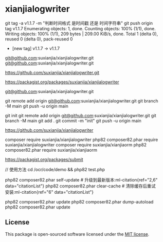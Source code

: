 # xianjialogwriter
   git tag -a v1.1.7 -m "判断时间格式 是时间戳 还是 时间字符串" 
  git push origin tag v1.1.7 
Enumerating objects: 1, done.
Counting objects: 100% (1/1), done.
Writing objects: 100% (1/1), 209 bytes | 209.00 KiB/s, done.
Total 1 (delta 0), reused 0 (delta 0), pack-reused 0
 
 * [new tag]         v1.1.7 -> v1.1.7
 
git@github.com:suxianjia/xianjialogwriter.git
git@github.com:suxianjia/xianjialogwriter.git

https://github.com/suxianjia/xianjialogwriter.git

https://packagist.org/packages/suxianjia/xianjialogwriter

git@github.com:suxianjia/xianjialogwriter.git

git remote add origin git@github.com:suxianjia/xianjialogwriter.git
git branch -M main
git push -u origin main

git init
git remote add origin git@github.com:suxianjia/xianjialogwriter.git
git branch -M main
git add .
git commit -m "init"
git push -u origin main



https://github.com/suxianjia/xianjialogwriter



composer require suxianjia/xianjialogwriter
php82 composer82.phar require  suxianjia/xianjialogwriter
composer require suxianjia/xianjiaorm
php82 composer82.phar require  suxianjia/xianjiaorm

https://packagist.org/packages/submit
 

 // 使用方法  cd /ocr/code/demo   &&  php82 test.php 

php82 composer82.phar self-update   # 升级到最新版本:ml-citation{ref="2,6" data="citationList"}
php82 composer82.phar clear-cache  # 清除缓存后重试安装:ml-citation{ref="6" data="citationList"}

php82 composer82.phar update
php82 composer82.phar dump-autoload
php82 composer82.phar update

## License

This package is open-sourced software licensed under the [MIT license](LICENSE).
